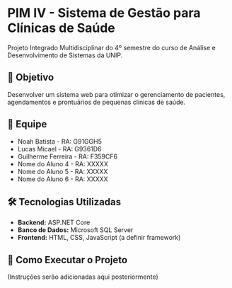 # PIM IV - Sistema de Gestão para Clínicas de Saúde

Projeto Integrado Multidisciplinar do 4º semestre do curso de Análise e Desenvolvimento de Sistemas da UNIP.

## 🎯 Objetivo

Desenvolver um sistema web para otimizar o gerenciamento de pacientes, agendamentos e prontuários de pequenas clínicas de saúde.

## 👥 Equipe

* Noah Batista - RA: G91GGH5
* Lucas Micael - RA: G9361D6
* Guilherme Ferreira - RA: F359CF6
* Nome do Aluno 4 - RA: XXXXX
* Nome do Aluno 5 - RA: XXXXX
* Nome do Aluno 6 - RA: XXXXX

## 🛠️ Tecnologias Utilizadas

* **Backend:** ASP.NET Core
* **Banco de Dados:** Microsoft SQL Server
* **Frontend:** HTML, CSS, JavaScript (a definir framework)

## 🚀 Como Executar o Projeto

(Instruções serão adicionadas aqui posteriormente)
